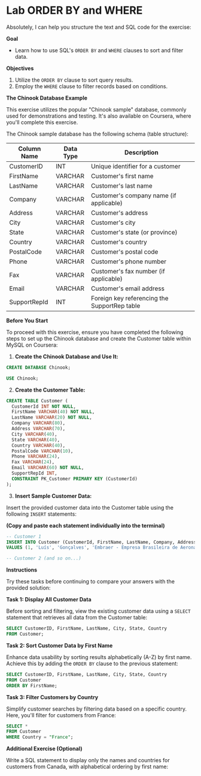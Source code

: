 # Lab ORDER BY and WHERE

Absolutely, I can help you structure the text and SQL code for the exercise:

**Goal**

* Learn how to use SQL's `ORDER BY` and `WHERE` clauses to sort and filter data.

**Objectives**

1. Utilize the `ORDER BY` clause to sort query results.
2. Employ the `WHERE` clause to filter records based on conditions.

**The Chinook Database Example**

This exercise utilizes the popular "Chinook sample" database, commonly used for demonstrations and testing. It's also available on Coursera, where you'll complete this exercise.

The Chinook sample database has the following schema (table structure):

| Column Name          | Data Type | Description                                 |
|-----------------------|-----------|----------------------------------------------|
| CustomerID            | INT       | Unique identifier for a customer             |
| FirstName             | VARCHAR   | Customer's first name                        |
| LastName              | VARCHAR   | Customer's last name                         |
| Company               | VARCHAR   | Customer's company name (if applicable)      |
| Address               | VARCHAR   | Customer's address                          |
| City                  | VARCHAR   | Customer's city                             |
| State                 | VARCHAR   | Customer's state (or province)               |
| Country               | VARCHAR   | Customer's country                           |
| PostalCode            | VARCHAR   | Customer's postal code                       |
| Phone                 | VARCHAR   | Customer's phone number                      |
| Fax                   | VARCHAR   | Customer's fax number (if applicable)        |
| Email                  | VARCHAR   | Customer's email address                     |
| SupportRepId           | INT       | Foreign key referencing the SupportRep table |

**Before You Start**

To proceed with this exercise, ensure you have completed the following steps to set up the Chinook database and create the Customer table within MySQL on Coursera:

1. **Create the Chinook Database and Use It:**

```sql
CREATE DATABASE Chinook;

USE Chinook;
```

2. **Create the Customer Table:**

```sql
CREATE TABLE Customer (
  CustomerId INT NOT NULL,
  FirstName VARCHAR(40) NOT NULL,
  LastName VARCHAR(20) NOT NULL,
  Company VARCHAR(80),
  Address VARCHAR(70),
  City VARCHAR(40),
  State VARCHAR(40),
  Country VARCHAR(40),
  PostalCode VARCHAR(10),
  Phone VARCHAR(24),
  Fax VARCHAR(24),
  Email VARCHAR(60) NOT NULL,
  SupportRepId INT,
  CONSTRAINT PK_Customer PRIMARY KEY (CustomerId)
);
```

3. **Insert Sample Customer Data:**

Insert the provided customer data into the Customer table using the following `INSERT` statements:

**(Copy and paste each statement individually into the terminal)**

```sql
-- Customer 1
INSERT INTO Customer (CustomerId, FirstName, LastName, Company, Address, City, State, Country, PostalCode, Phone, Fax, Email, SupportRepId)
VALUES (1, 'Luís', 'Gonçalves', 'Embraer - Empresa Brasileira de Aeronáutica S.A.', 'Av. Brigadeiro Faria Lima, 2170', 'São José dos Campos', 'SP', 'Brazil', '12227-000', '+55 (12) 3923-5555', '+55 (12) 3923-5566', 'luisg@embraer.com.br', 3);

-- Customer 2 (and so on...)
```

**Instructions**

Try these tasks before continuing to compare your answers with the provided solution:

**Task 1: Display All Customer Data**

Before sorting and filtering, view the existing customer data using a `SELECT` statement that retrieves all data from the Customer table:

```sql
SELECT CustomerID, FirstName, LastName, City, State, Country
FROM Customer;
```

**Task 2: Sort Customer Data by First Name**

Enhance data usability by sorting results alphabetically (A-Z) by first name. Achieve this by adding the `ORDER BY` clause to the previous statement:

```sql
SELECT CustomerID, FirstName, LastName, City, State, Country
FROM Customer
ORDER BY FirstName;
```

**Task 3: Filter Customers by Country**

Simplify customer searches by filtering data based on a specific country. Here, you'll filter for customers from France:

```sql
SELECT *
FROM Customer
WHERE Country = "France";
```

**Additional Exercise (Optional)**

Write a SQL statement to display only the names and countries for customers from Canada, with alphabetical ordering by first name:



